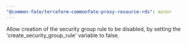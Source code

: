 ```yaml
---
"@common-fate/terraform-commonfate-proxy-resource-rds": minor
---
```


Allow creation of the security group rule to be disabled, by setting the 'create_security_group_rule' variable to false.
